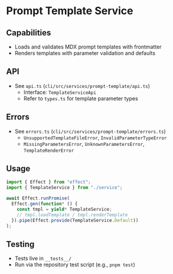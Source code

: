 # Prompt Template Service

## Capabilities
- Loads and validates MDX prompt templates with frontmatter
- Renders templates with parameter validation and defaults

## API
- See `api.ts` (`cli/src/services/prompt-template/api.ts`)
  - Interface: `TemplateServiceApi`
  - Refer to `types.ts` for template parameter types

## Errors
- See `errors.ts` (`cli/src/services/prompt-template/errors.ts`)
  - `UnsupportedTemplateFileError`, `InvalidParameterTypeError`
  - `MissingParametersError`, `UnknownParametersError`, `TemplateRenderError`

## Usage
```ts
import { Effect } from "effect";
import { TemplateService } from "./service";

await Effect.runPromise(
  Effect.gen(function* () {
    const tmpl = yield* TemplateService;
    // tmpl.loadTemplate / tmpl.renderTemplate
  }).pipe(Effect.provide(TemplateService.Default))
);
```

## Testing
- Tests live in `__tests__/`
- Run via the repository test script (e.g., `pnpm test`)
